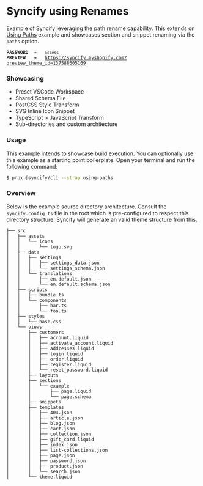 # Syncify using Renames

Example of Syncify leveraging the path rename capability. This extends on [Using Paths](/examples/using-paths/) example and showcases section and snippet renaming via the `paths` option.

<pre><code><strong>PASSWORD</strong>  →   <code>access</code>
<strong>PREVIEW</strong>   →   <a href="https://syncify.myshopify.com?preview_theme_id=137588605169">https://syncify.myshopify.com?preview_theme_id=137588605169</a>
</code></pre>

### Showcasing

- Preset VSCode Workspace
- Shared Schema File
- PostCSS Style Transform
- SVG Inline Icon Snippet
- TypeScript > JavaScript Transform
- Sub-directories and custom architecture

### Usage

This example intends to showcase build execution. You can optionally use this example as a starting point boilerplate. Open your terminal and run the following command:

```bash
$ pnpx @syncify/cli --strap using-paths
```

### Overview

Below is the example source directory architecture. Consult the `syncify.config.ts` file in the root which is pre-configured to respect this directory structure. Syncify will generate an valid theme structure from this.

```
├── src
│   ├── assets
│   │   └── icons
│   │       └── logo.svg
│   ├── data
│   │   ├── settings
│   │   │   ├── settings_data.json
│   │   │   └── settings_schema.json
│   │   └── translations
│   │       ├── en.default.json
│   │       └── en.default.schema.json
│   ├── scripts
│   │   ├── bundle.ts
│   │   └── components
│   │       ├── bar.ts
│   │       └── foo.ts
│   ├── styles
│   │   └── base.css
│   └── views
│       ├── customers
│       │   ├── account.liquid
│       │   ├── activate_account.liquid
│       │   ├── addresses.liquid
│       │   ├── login.liquid
│       │   ├── order.liquid
│       │   ├── register.liquid
│       │   └── reset_password.liquid
│       ├── layouts
│       ├── sections
│       │   └── example
│       │       ├── page.liquid
│       │       └── page.schema
│       ├── snippets
│       ├── templates
│       │   ├── 404.json
│       │   ├── article.json
│       │   ├── blog.json
│       │   ├── cart.json
│       │   ├── collection.json
│       │   ├── gift_card.liquid
│       │   ├── index.json
│       │   ├── list-collections.json
│       │   ├── page.json
│       │   ├── password.json
│       │   ├── product.json
│       │   └── search.json
│       └── theme.liquid
```
